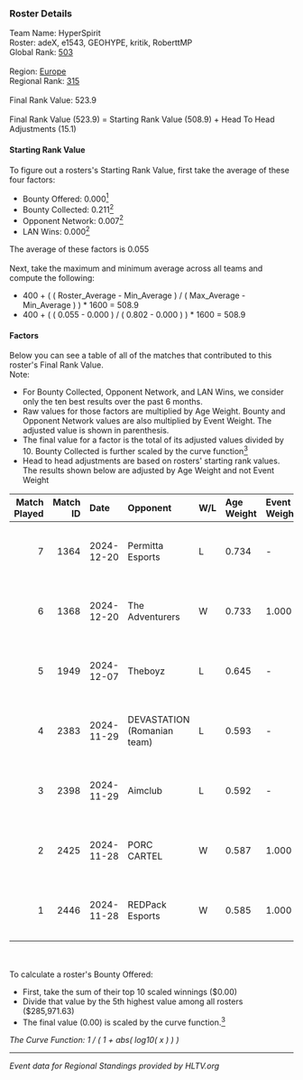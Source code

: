 ### Roster Details<br />
Team Name: HyperSpirit<br />
Roster: adeX, e1543, GEOHYPE, kritik, RoberttMP<br />
Global Rank: [503](../../standings_global_2025_02_28.md)<br />
<br />
Region: [Europe]( ../../standings_europe_2025_02_28.md)<br />
Regional Rank: [315]( ../../standings_europe_2025_02_28.md)<br />
<br />
Final Rank Value:  523.9<br />
<br />
Final Rank Value (523.9) = Starting Rank Value (508.9) + Head To Head Adjustments (15.1)<br />

#### Starting Rank Value<br />
To figure out a rosters's Starting Rank Value, first take the average of these four factors:<br />
- Bounty Offered: 0.000[<sup>1</sup>](#table2)
- Bounty Collected: 0.211[<sup>2</sup>](#table1)
- Opponent Network: 0.007[<sup>2</sup>](#table1)
- LAN Wins: 0.000[<sup>2</sup>](#table1)

The average of these factors is 0.055<br />
<br />
Next, take the maximum and minimum average across all teams and compute the following:<br />
- 400 + ( ( Roster_Average - Min_Average ) / ( Max_Average - Min_Average ) ) * 1600 = 508.9
- 400 + ( ( 0.055 - 0.000 ) / ( 0.802 - 0.000 ) ) * 1600 = 508.9


#### Factors<br />
Below you can see a table of all of the matches that contributed to this roster's Final Rank Value.<br />
Note:<br />

- For Bounty Collected, Opponent Network, and LAN Wins, we consider only the ten best results over the past 6 months.
- Raw values for those factors are multiplied by Age Weight. Bounty and Opponent Network values are also multiplied by Event Weight. The adjusted value is shown in parenthesis.
- The final value for a factor is the total of its adjusted values divided by 10. Bounty Collected is further scaled by the curve function[<sup>3</sup>](#curveFunction)
- Head to head adjustments are based on rosters' starting rank values. The results shown below are adjusted by Age Weight and not Event Weight
<span id="table1"></span><br />


| Match Played | Match ID | Date       | Opponent                    | W/L | Age Weight | Event Weight | Bounty Collected | Opponent Network | LAN Wins  | H2H Adj. | Roster                                  |
| -: | -: | :- | :- | :- | :- | :- | :- | :- | :- | -: | :- |
|            7 |     1364 | 2024-12-20 | Permitta Esports            | L   | 0.734      | -            | -                | -                | -         |    -1.93 | adeX, e1543, GEOHYPE, kritik, RoberttMP |
|            6 |     1368 | 2024-12-20 | The Adventurers             | W   | 0.733      | 1.000        | 0.000 (0.000)    | 0.000 (0.000)    | 0 (0.000) |     7.70 | adeX, e1543, GEOHYPE, kritik, RoberttMP |
|            5 |     1949 | 2024-12-07 | Theboyz                     | L   | 0.645      | -            | -                | -                | -         |    -5.92 | adeX, e1543, GEOHYPE, kritik, swiiffter |
|            4 |     2383 | 2024-11-29 | DEVASTATION (Romanian team) | L   | 0.593      | -            | -                | -                | -         |    -5.81 | adeX, e1543, GEOHYPE, kritik, swiiffter |
|            3 |     2398 | 2024-11-29 | Aimclub                     | L   | 0.592      | -            | -                | -                | -         |    -2.95 | adeX, e1543, GEOHYPE, kritik, swiiffter |
|            2 |     2425 | 2024-11-28 | PORC CARTEL                 | W   | 0.587      | 1.000        | 0.001 (0.001)    | 0.032 (0.019)    | 0 (0.000) |    11.34 | adeX, e1543, GEOHYPE, kritik, swiiffter |
|            1 |     2446 | 2024-11-28 | REDPack Esports             | W   | 0.585      | 1.000        | 0.002 (0.001)    | 0.092 (0.054)    | 0 (0.000) |    12.63 | adeX, e1543, GEOHYPE, kritik, swiiffter |

<br />
<span id="table2"></span><br />
To calculate a roster's Bounty Offered:<br />

- First, take the sum of their top 10 scaled winnings ($0.00)
- Divide that value by the 5th highest value among all rosters ($285,971.63)
- The final value (0.00) is scaled by the curve function.[<sup>3</sup>](#curveFunction)

<span id="curveFunction"></span>_The Curve Function: 1 / ( 1 + abs( log10( x ) ) )_<br />

---
_Event data for Regional Standings provided by HLTV.org_<br />
